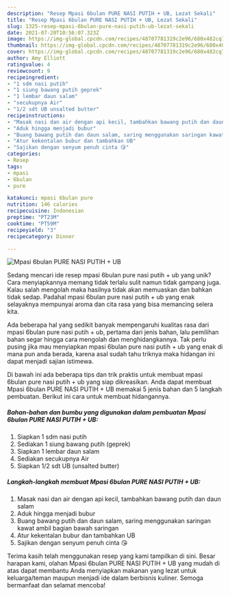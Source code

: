```yaml
---
description: "Resep Mpasi 6bulan PURE NASI PUTIH + UB, Lezat Sekali"
title: "Resep Mpasi 6bulan PURE NASI PUTIH + UB, Lezat Sekali"
slug: 1325-resep-mpasi-6bulan-pure-nasi-putih-ub-lezat-sekali
date: 2021-07-20T10:56:07.323Z
image: https://img-global.cpcdn.com/recipes/48707781319c2e96/680x482cq70/mpasi-6bulan-pure-nasi-putih-ub-foto-resep-utama.jpg
thumbnail: https://img-global.cpcdn.com/recipes/48707781319c2e96/680x482cq70/mpasi-6bulan-pure-nasi-putih-ub-foto-resep-utama.jpg
cover: https://img-global.cpcdn.com/recipes/48707781319c2e96/680x482cq70/mpasi-6bulan-pure-nasi-putih-ub-foto-resep-utama.jpg
author: Amy Elliott
ratingvalue: 4
reviewcount: 9
recipeingredient:
- "1 sdm nasi putih"
- "1 siung bawang putih geprek"
- "1 lembar daun salam"
- "secukupnya Air"
- "1/2 sdt UB unsalted butter"
recipeinstructions:
- "Masak nasi dan air dengan api kecil, tambahkan bawang putih dan daun salam"
- "Aduk hingga menjadi bubur"
- "Buang bawang putih dan daun salam, saring menggunakan saringan kawat ambil bagian bawah saringan"
- "Atur kekentalan bubur dan tambahkan UB"
- "Sajikan dengan senyum penuh cinta 😘"
categories:
- Resep
tags:
- mpasi
- 6bulan
- pure

katakunci: mpasi 6bulan pure 
nutrition: 146 calories
recipecuisine: Indonesian
preptime: "PT23M"
cooktime: "PT59M"
recipeyield: "3"
recipecategory: Dinner

---
```



![Mpasi 6bulan PURE NASI PUTIH + UB](https://img-global.cpcdn.com/recipes/48707781319c2e96/680x482cq70/mpasi-6bulan-pure-nasi-putih-ub-foto-resep-utama.jpg)

Sedang mencari ide resep mpasi 6bulan pure nasi putih + ub yang unik? Cara menyiapkannya memang tidak terlalu sulit namun tidak gampang juga. Kalau salah mengolah maka hasilnya tidak akan memuaskan dan bahkan tidak sedap. Padahal mpasi 6bulan pure nasi putih + ub yang enak selayaknya mempunyai aroma dan cita rasa yang bisa memancing selera kita.



Ada beberapa hal yang sedikit banyak mempengaruhi kualitas rasa dari mpasi 6bulan pure nasi putih + ub, pertama dari jenis bahan, lalu pemilihan bahan segar hingga cara mengolah dan menghidangkannya. Tak perlu pusing jika mau menyiapkan mpasi 6bulan pure nasi putih + ub yang enak di mana pun anda berada, karena asal sudah tahu triknya maka hidangan ini dapat menjadi sajian istimewa.


Di bawah ini ada beberapa tips dan trik praktis untuk membuat mpasi 6bulan pure nasi putih + ub yang siap dikreasikan. Anda dapat membuat Mpasi 6bulan PURE NASI PUTIH + UB memakai 5 jenis bahan dan 5 langkah pembuatan. Berikut ini cara untuk membuat hidangannya.

<!--inarticleads1-->

##### Bahan-bahan dan bumbu yang digunakan dalam pembuatan Mpasi 6bulan PURE NASI PUTIH + UB:

1. Siapkan 1 sdm nasi putih
1. Sediakan 1 siung bawang putih (geprek)
1. Siapkan 1 lembar daun salam
1. Sediakan secukupnya Air
1. Siapkan 1/2 sdt UB (unsalted butter)




<!--inarticleads2-->

##### Langkah-langkah membuat Mpasi 6bulan PURE NASI PUTIH + UB:

1. Masak nasi dan air dengan api kecil, tambahkan bawang putih dan daun salam
1. Aduk hingga menjadi bubur
1. Buang bawang putih dan daun salam, saring menggunakan saringan kawat ambil bagian bawah saringan
1. Atur kekentalan bubur dan tambahkan UB
1. Sajikan dengan senyum penuh cinta 😘




Terima kasih telah menggunakan resep yang kami tampilkan di sini. Besar harapan kami, olahan Mpasi 6bulan PURE NASI PUTIH + UB yang mudah di atas dapat membantu Anda menyiapkan makanan yang lezat untuk keluarga/teman maupun menjadi ide dalam berbisnis kuliner. Semoga bermanfaat dan selamat mencoba!

